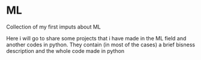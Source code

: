 # ML
Collection of my first imputs about ML

Here i will go to share some projects that i have made in the ML field and another codes in python. They contain (in most of the cases) a brief bisness description and the whole code made in python 
